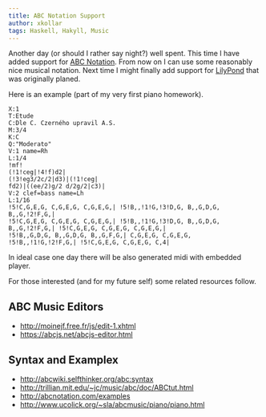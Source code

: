 ```yaml
---
title: ABC Notation Support
author: xkollar
tags: Haskell, Hakyll, Music
---
```

Another day (or should I rather say night?) well spent. This time I have added
support for [ABC Notation](https://en.wikipedia.org/wiki/ABC_notation). From
now on I can use some reasonably nice musical notation. Next time I might
finally add support for [LilyPond](http://lilypond.org/) that was originally
planed.

Here is an example (part of my very first piano homework).

~~~ {.abc-render}
X:1
T:Etude
C:Dle C. Czerného upravil A.S.
M:3/4
K:C
Q:"Moderato"
V:1 name=Rh
L:1/4
!mf!
(!1!ceg|!4!f)d2|
(!3!eg3/2c/2|d3)|(!1!ceg|
fd2)|((ee/2)g/2 d/2g/2|c3)|
V:2 clef=bass name=Lh
L:1/16
!5!C,G,E,G, C,G,E,G, C,G,E,G,| !5!B,,!1!G,!3!D,G, B,,G,D,G, B,,G,!2!F,G,|
!5!C,G,E,G, C,G,E,G, C,G,E,G,| !5!B,,!1!G,!3!D,G, B,,G,D,G, B,,G,!2!F,G,| !5!C,G,E,G, C,G,E,G, C,G,E,G,|
!5!B,,G,D,G, B,,G,D,G, B,,G,F,G,| C,G,E,G, C,G,E,G, !5!B,,!1!G,!2!F,G,| !5!C,G,E,G, C,G,E,G, C,4|
~~~

In ideal case one day there will be also generated midi with embedded player.

For those interested (and for my future self) some related resources follow.

ABC Music Editors
-----------------

* <http://moinejf.free.fr/js/edit-1.xhtml>
* <https://abcjs.net/abcjs-editor.html>

Syntax and Examplex
-------------------

* <http://abcwiki.selfthinker.org/abc:syntax>
* <http://trillian.mit.edu/~jc/music/abc/doc/ABCtut.html>
* <http://abcnotation.com/examples>
* <http://www.ucolick.org/~sla/abcmusic/piano/piano.html>
